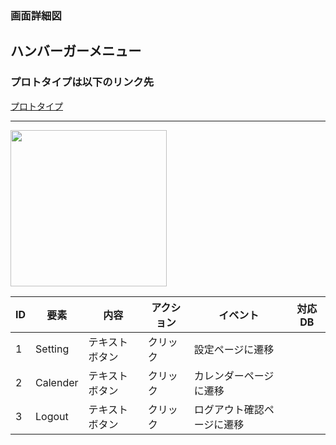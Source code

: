 ### 画面詳細図
## ハンバーガーメニュー
### プロトタイプは以下のリンク先
[プロトタイプ](https://www.figma.com/file/YLXi0XXJfyq6239uKAU8LF/cyclinger?node-id=0%3A1)
*****
<img src="./image/.png" width="250">

|ID|要素|内容|アクション|イベント|対応DB|
|--|----|----|---------|--------|------|
|1|Setting|テキストボタン|クリック|設定ページに遷移||
|2|Calender|テキストボタン|クリック|カレンダーページに遷移||
|3|Logout|テキストボタン|クリック|ログアウト確認ページに遷移||
